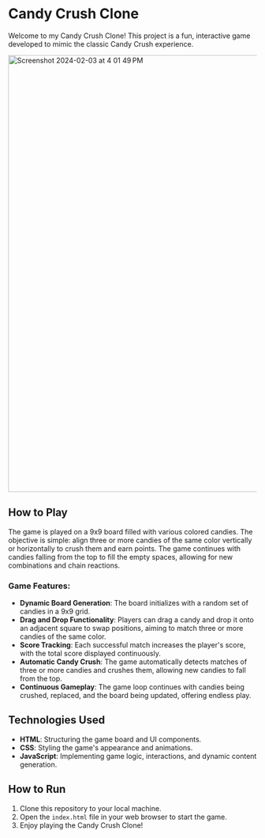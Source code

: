 # Candy Crush Clone

Welcome to my Candy Crush Clone! This project is a fun, interactive game developed to mimic the classic Candy Crush experience. 

<img width="884" alt="Screenshot 2024-02-03 at 4 01 49 PM" src="https://github.com/dikshitakejriwal/CandyCrush/assets/62951992/f7484b5b-8c48-4fde-aa0e-e67c0933314e">

## How to Play

The game is played on a 9x9 board filled with various colored candies. The objective is simple: align three or more candies of the same color vertically or horizontally to crush them and earn points. The game continues with candies falling from the top to fill the empty spaces, allowing for new combinations and chain reactions.

### Game Features:

- **Dynamic Board Generation**: The board initializes with a random set of candies in a 9x9 grid.
- **Drag and Drop Functionality**: Players can drag a candy and drop it onto an adjacent square to swap positions, aiming to match three or more candies of the same color.
- **Score Tracking**: Each successful match increases the player's score, with the total score displayed continuously.
- **Automatic Candy Crush**: The game automatically detects matches of three or more candies and crushes them, allowing new candies to fall from the top.
- **Continuous Gameplay**: The game loop continues with candies being crushed, replaced, and the board being updated, offering endless play.

## Technologies Used

- **HTML**: Structuring the game board and UI components.
- **CSS**: Styling the game's appearance and animations.
- **JavaScript**: Implementing game logic, interactions, and dynamic content generation.

## How to Run

1. Clone this repository to your local machine.
2. Open the `index.html` file in your web browser to start the game.
3. Enjoy playing the Candy Crush Clone!



